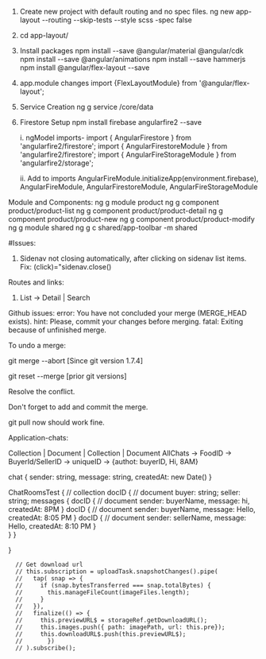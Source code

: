 1. Create new project with default routing and no spec files.
    ng new app-layout --routing --skip-tests  --style scss -spec false
2. cd app-layout/

3. Install packages 
    npm install --save @angular/material @angular/cdk
    npm install --save @angular/animations
    npm install --save hammerjs
    npm install @angular/flex-layout --save

4. app.module changes
    import {FlexLayoutModule} from '@angular/flex-layout';
5. Service Creation 
    ng g service /core/data
 6. Firestore Setup
    npm install firebase angularfire2 --save

    i. ngModel imports- 
        import { AngularFirestore } from 'angularfire2/firestore';
        import { AngularFirestoreModule } from 'angularfire2/firestore';
        import { AngularFireStorageModule } from 'angularfire2/storage';

    ii. Add to imports 
        AngularFireModule.initializeApp(environment.firebase),
        AngularFireModule,
        AngularFirestoreModule,
        AngularFireStorageModule

Module and Components:
    ng g module product
    ng g component product/product-list
    ng g component product/product-detail
    ng g component product/product-new
    ng g component product/product-modify
    ng g module shared
    ng g c shared/app-toolbar -m shared

#Issues:
1. Sidenav not closing automatically, after clicking on sidenav list items.
    Fix: (click)="sidenav.close() 

Routes and links: 
1. List -> Detail | Search 




Github issues: 
error: You have not concluded your merge (MERGE_HEAD exists).
hint: Please, commit your changes before merging.
fatal: Exiting because of unfinished merge.

To undo a merge:

git merge --abort [Since git version 1.7.4]

git reset --merge [prior git versions]

Resolve the conflict.

Don't forget to add and commit the merge.

git pull now should work fine.


Application-chats:

Collection | Document | Collection | Document
AllChats -> FoodID -> BuyerId/SellerID -> uniqueID -> {authot: buyerID, Hi, 8AM}

chat {
    sender: string,
    message: string,
    createdAt: new Date()
}

ChatRoomsTest { // collection
    docID { // document
        buyer: string;
        seller: string;
        messages {
            docID { // document
                sender: buyerName,
                message: hi,
                createdAt: 8PM
            }
            docID { // document
                sender: buyerName,
                message: Hello,
                createdAt: 8:05 PM
            }
            docID { // document
                sender: sellerName,
                message: Hello,
                createdAt: 8:10 PM
            }    
        }
    }
    
}



      // Get download url
      // this.subscription = uploadTask.snapshotChanges().pipe(
      //   tap( snap => {
      //     if (snap.bytesTransferred === snap.totalBytes) {
      //       this.manageFileCount(imageFiles.length);
      //     }
      //   }),
      //   finalize(() => {
      //     this.previewURL$ = storageRef.getDownloadURL();
      //     this.images.push({ path: imagePath, url: this.pre});
      //     this.downloadURL$.push(this.previewURL$);
      //       })
      // ).subscribe();
